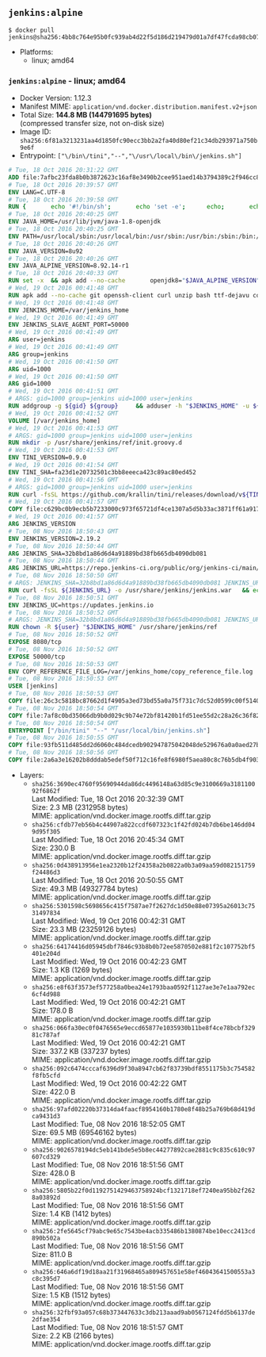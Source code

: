 ## `jenkins:alpine`

```console
$ docker pull jenkins@sha256:4bb8c764e95b0fc939ab4d22f5d186d219479d01a7df47fcda98cb07fc69ec98
```

-	Platforms:
	-	linux; amd64

### `jenkins:alpine` - linux; amd64

-	Docker Version: 1.12.3
-	Manifest MIME: `application/vnd.docker.distribution.manifest.v2+json`
-	Total Size: **144.8 MB (144791695 bytes)**  
	(compressed transfer size, not on-disk size)
-	Image ID: `sha256:6f81a3213231aa4d1850fc90ecc3bb2a2fa40d80ef21c34db293971a750b9e6f`
-	Entrypoint: `["\/bin\/tini","--","\/usr\/local\/bin\/jenkins.sh"]`

```dockerfile
# Tue, 18 Oct 2016 20:31:22 GMT
ADD file:7afbc23fda8b0b3872623c16af8e3490b2cee951aed14b3794389c2f946cc8c7 in / 
# Tue, 18 Oct 2016 20:39:57 GMT
ENV LANG=C.UTF-8
# Tue, 18 Oct 2016 20:39:58 GMT
RUN { 		echo '#!/bin/sh'; 		echo 'set -e'; 		echo; 		echo 'dirname "$(dirname "$(readlink -f "$(which javac || which java)")")"'; 	} > /usr/local/bin/docker-java-home 	&& chmod +x /usr/local/bin/docker-java-home
# Tue, 18 Oct 2016 20:40:25 GMT
ENV JAVA_HOME=/usr/lib/jvm/java-1.8-openjdk
# Tue, 18 Oct 2016 20:40:25 GMT
ENV PATH=/usr/local/sbin:/usr/local/bin:/usr/sbin:/usr/bin:/sbin:/bin:/usr/lib/jvm/java-1.8-openjdk/jre/bin:/usr/lib/jvm/java-1.8-openjdk/bin
# Tue, 18 Oct 2016 20:40:26 GMT
ENV JAVA_VERSION=8u92
# Tue, 18 Oct 2016 20:40:26 GMT
ENV JAVA_ALPINE_VERSION=8.92.14-r1
# Tue, 18 Oct 2016 20:40:33 GMT
RUN set -x 	&& apk add --no-cache 		openjdk8="$JAVA_ALPINE_VERSION" 	&& [ "$JAVA_HOME" = "$(docker-java-home)" ]
# Wed, 19 Oct 2016 00:41:48 GMT
RUN apk add --no-cache git openssh-client curl unzip bash ttf-dejavu coreutils
# Wed, 19 Oct 2016 00:41:48 GMT
ENV JENKINS_HOME=/var/jenkins_home
# Wed, 19 Oct 2016 00:41:49 GMT
ENV JENKINS_SLAVE_AGENT_PORT=50000
# Wed, 19 Oct 2016 00:41:49 GMT
ARG user=jenkins
# Wed, 19 Oct 2016 00:41:49 GMT
ARG group=jenkins
# Wed, 19 Oct 2016 00:41:50 GMT
ARG uid=1000
# Wed, 19 Oct 2016 00:41:50 GMT
ARG gid=1000
# Wed, 19 Oct 2016 00:41:51 GMT
# ARGS: gid=1000 group=jenkins uid=1000 user=jenkins
RUN addgroup -g ${gid} ${group}     && adduser -h "$JENKINS_HOME" -u ${uid} -G ${group} -s /bin/bash -D ${user}
# Wed, 19 Oct 2016 00:41:52 GMT
VOLUME [/var/jenkins_home]
# Wed, 19 Oct 2016 00:41:53 GMT
# ARGS: gid=1000 group=jenkins uid=1000 user=jenkins
RUN mkdir -p /usr/share/jenkins/ref/init.groovy.d
# Wed, 19 Oct 2016 00:41:53 GMT
ENV TINI_VERSION=0.9.0
# Wed, 19 Oct 2016 00:41:54 GMT
ENV TINI_SHA=fa23d1e20732501c3bb8eeeca423c89ac80ed452
# Wed, 19 Oct 2016 00:41:56 GMT
# ARGS: gid=1000 group=jenkins uid=1000 user=jenkins
RUN curl -fsSL https://github.com/krallin/tini/releases/download/v${TINI_VERSION}/tini-static -o /bin/tini && chmod +x /bin/tini   && echo "$TINI_SHA  /bin/tini" | sha1sum -c -
# Wed, 19 Oct 2016 00:41:57 GMT
COPY file:c629bc0b9ecb5b7233000c973f65721df4ce1307a5d5b33ac3871ff61a9172ff in /usr/share/jenkins/ref/init.groovy.d/tcp-slave-agent-port.groovy 
# Wed, 19 Oct 2016 00:41:57 GMT
ARG JENKINS_VERSION
# Tue, 08 Nov 2016 18:50:43 GMT
ENV JENKINS_VERSION=2.19.2
# Tue, 08 Nov 2016 18:50:44 GMT
ARG JENKINS_SHA=32b8bd1a86d6d4a91889bd38fb665db4090db081
# Tue, 08 Nov 2016 18:50:44 GMT
ARG JENKINS_URL=https://repo.jenkins-ci.org/public/org/jenkins-ci/main/jenkins-war/2.19.2/jenkins-war-2.19.2.war
# Tue, 08 Nov 2016 18:50:50 GMT
# ARGS: JENKINS_SHA=32b8bd1a86d6d4a91889bd38fb665db4090db081 JENKINS_URL=https://repo.jenkins-ci.org/public/org/jenkins-ci/main/jenkins-war/2.19.2/jenkins-war-2.19.2.war gid=1000 group=jenkins uid=1000 user=jenkins
RUN curl -fsSL ${JENKINS_URL} -o /usr/share/jenkins/jenkins.war   && echo "${JENKINS_SHA}  /usr/share/jenkins/jenkins.war" | sha1sum -c -
# Tue, 08 Nov 2016 18:50:51 GMT
ENV JENKINS_UC=https://updates.jenkins.io
# Tue, 08 Nov 2016 18:50:52 GMT
# ARGS: JENKINS_SHA=32b8bd1a86d6d4a91889bd38fb665db4090db081 JENKINS_URL=https://repo.jenkins-ci.org/public/org/jenkins-ci/main/jenkins-war/2.19.2/jenkins-war-2.19.2.war gid=1000 group=jenkins uid=1000 user=jenkins
RUN chown -R ${user} "$JENKINS_HOME" /usr/share/jenkins/ref
# Tue, 08 Nov 2016 18:50:52 GMT
EXPOSE 8080/tcp
# Tue, 08 Nov 2016 18:50:52 GMT
EXPOSE 50000/tcp
# Tue, 08 Nov 2016 18:50:53 GMT
ENV COPY_REFERENCE_FILE_LOG=/var/jenkins_home/copy_reference_file.log
# Tue, 08 Nov 2016 18:50:53 GMT
USER [jenkins]
# Tue, 08 Nov 2016 18:50:53 GMT
COPY file:26c3c5818bc87662d1f4905a3ed73bd55a0a75f731c7dc52d0599c00f51408e9 in /usr/local/bin/jenkins-support 
# Tue, 08 Nov 2016 18:50:54 GMT
COPY file:7af8c0bd35066db9b0d029c9b74e72bf81420b1fd51ee55d2c28a26c36f829dd in /usr/local/bin/jenkins.sh 
# Tue, 08 Nov 2016 18:50:54 GMT
ENTRYPOINT ["/bin/tini" "--" "/usr/local/bin/jenkins.sh"]
# Tue, 08 Nov 2016 18:50:55 GMT
COPY file:93fb511d485dd2d6060c484dcedb902947875042048de529676a0a0aed27b5a3 in /usr/local/bin/plugins.sh 
# Tue, 08 Nov 2016 18:50:56 GMT
COPY file:2a6a3e16202b8dddab5edef50f712c16fe8f6980f5aea80c8c76b5db4f903913 in /usr/local/bin/install-plugins.sh 
```

-	Layers:
	-	`sha256:3690ec4760f95690944da86dc4496148a63d85c9e3100669a318110092f6862f`  
		Last Modified: Tue, 18 Oct 2016 20:32:39 GMT  
		Size: 2.3 MB (2312958 bytes)  
		MIME: application/vnd.docker.image.rootfs.diff.tar.gzip
	-	`sha256:cfdb77eb56b4c44907a822ccdf607323c1f42fd024b7db6be146dd049d95f305`  
		Last Modified: Tue, 18 Oct 2016 20:45:34 GMT  
		Size: 230.0 B  
		MIME: application/vnd.docker.image.rootfs.diff.tar.gzip
	-	`sha256:0d438913956e1ea2320b12f24358a2b0822a0b3a09aa59d082151759f24486d3`  
		Last Modified: Tue, 18 Oct 2016 20:50:55 GMT  
		Size: 49.3 MB (49327784 bytes)  
		MIME: application/vnd.docker.image.rootfs.diff.tar.gzip
	-	`sha256:5301598c5698656c415f7587ae7f2627dc1d50e88e07395a26013c7531497834`  
		Last Modified: Wed, 19 Oct 2016 00:42:31 GMT  
		Size: 23.3 MB (23259126 bytes)  
		MIME: application/vnd.docker.image.rootfs.diff.tar.gzip
	-	`sha256:64174416d05945dbf7846c93b8b0b72ee5870502e881f2c107752bf5401e204d`  
		Last Modified: Wed, 19 Oct 2016 00:42:23 GMT  
		Size: 1.3 KB (1269 bytes)  
		MIME: application/vnd.docker.image.rootfs.diff.tar.gzip
	-	`sha256:e8f63f3573ef577258a0bea24e1793baa0592f1127ae3e7e1aa792ec6cf4d988`  
		Last Modified: Wed, 19 Oct 2016 00:42:21 GMT  
		Size: 178.0 B  
		MIME: application/vnd.docker.image.rootfs.diff.tar.gzip
	-	`sha256:066fa30ec0f0476565e9eccd65877e1035930b11be8f4ce78bcbf32981c787af`  
		Last Modified: Wed, 19 Oct 2016 00:42:21 GMT  
		Size: 337.2 KB (337237 bytes)  
		MIME: application/vnd.docker.image.rootfs.diff.tar.gzip
	-	`sha256:092c6474cccaf6396d9f30a8947cb62f83739bdf8551175b3c754582f8fb5cfd`  
		Last Modified: Wed, 19 Oct 2016 00:42:22 GMT  
		Size: 422.0 B  
		MIME: application/vnd.docker.image.rootfs.diff.tar.gzip
	-	`sha256:97afd02220b37314da4faacf8954160b1780e8f48b25a769b68d419dca9431d3`  
		Last Modified: Tue, 08 Nov 2016 18:52:05 GMT  
		Size: 69.5 MB (69546162 bytes)  
		MIME: application/vnd.docker.image.rootfs.diff.tar.gzip
	-	`sha256:9026578194dc5eb141bde5e5b8ec44277892cae2881c9c835c610c97607cd329`  
		Last Modified: Tue, 08 Nov 2016 18:51:56 GMT  
		Size: 428.0 B  
		MIME: application/vnd.docker.image.rootfs.diff.tar.gzip
	-	`sha256:5805b22f0d1192751429463758924bcf1321718ef7240ea95bb2f2628a03892d`  
		Last Modified: Tue, 08 Nov 2016 18:51:56 GMT  
		Size: 1.4 KB (1412 bytes)  
		MIME: application/vnd.docker.image.rootfs.diff.tar.gzip
	-	`sha256:2fe5645cf79abc9e65c7543be4acb335486b1380874be10ecc2413cd890b502a`  
		Last Modified: Tue, 08 Nov 2016 18:51:56 GMT  
		Size: 811.0 B  
		MIME: application/vnd.docker.image.rootfs.diff.tar.gzip
	-	`sha256:646a6df19d18aa21f31968465a809457651e58ef46043641500553a3c8c395d7`  
		Last Modified: Tue, 08 Nov 2016 18:51:56 GMT  
		Size: 1.5 KB (1512 bytes)  
		MIME: application/vnd.docker.image.rootfs.diff.tar.gzip
	-	`sha256:32fbf93a057c68b373447633c3db213aaad9ab0567124fdd5b6137de2dfae354`  
		Last Modified: Tue, 08 Nov 2016 18:51:57 GMT  
		Size: 2.2 KB (2166 bytes)  
		MIME: application/vnd.docker.image.rootfs.diff.tar.gzip
